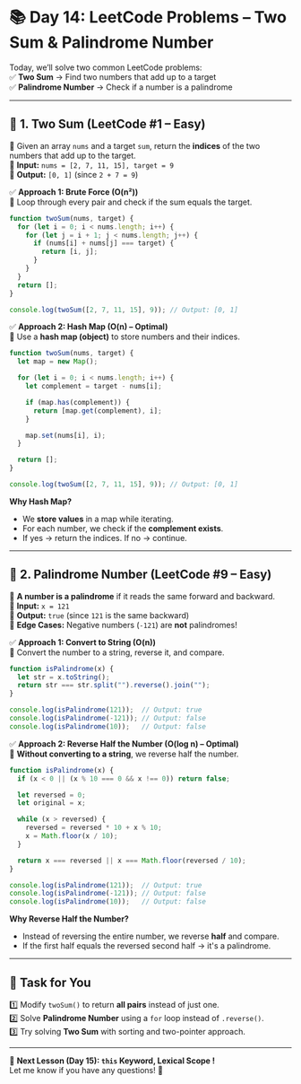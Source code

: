 # **📚 Day 14: LeetCode Problems – Two Sum & Palindrome Number**  

Today, we’ll solve two common LeetCode problems:  
✅ **Two Sum** → Find two numbers that add up to a target  
✅ **Palindrome Number** → Check if a number is a palindrome  

---

## **🔹 1. Two Sum (LeetCode #1 – Easy)**  
📌 Given an array `nums` and a target `sum`, return the **indices** of the two numbers that add up to the target.  
📌 **Input:** `nums = [2, 7, 11, 15], target = 9`  
📌 **Output:** `[0, 1]` (since `2 + 7 = 9`)  

✅ **Approach 1: Brute Force (O(n²))**  
🔹 Loop through every pair and check if the sum equals the target.  
```js
function twoSum(nums, target) {
  for (let i = 0; i < nums.length; i++) {
    for (let j = i + 1; j < nums.length; j++) {
      if (nums[i] + nums[j] === target) {
        return [i, j];
      }
    }
  }
  return [];
}

console.log(twoSum([2, 7, 11, 15], 9)); // Output: [0, 1]
```

✅ **Approach 2: Hash Map (O(n) – Optimal)**  
🔹 Use a **hash map (object)** to store numbers and their indices.  
```js
function twoSum(nums, target) {
  let map = new Map();

  for (let i = 0; i < nums.length; i++) {
    let complement = target - nums[i];

    if (map.has(complement)) {
      return [map.get(complement), i];
    }

    map.set(nums[i], i);
  }

  return [];
}

console.log(twoSum([2, 7, 11, 15], 9)); // Output: [0, 1]
```
**Why Hash Map?**  
- We **store values** in a map while iterating.  
- For each number, we check if the **complement exists**.  
- If yes → return the indices. If no → continue.  

---

## **🔹 2. Palindrome Number (LeetCode #9 – Easy)**  
📌 **A number is a palindrome** if it reads the same forward and backward.  
📌 **Input:** `x = 121`  
📌 **Output:** `true` (since `121` is the same backward)  
📌 **Edge Cases:** Negative numbers (`-121`) are **not** palindromes!  

✅ **Approach 1: Convert to String (O(n))**  
🔹 Convert the number to a string, reverse it, and compare.  
```js
function isPalindrome(x) {
  let str = x.toString();
  return str === str.split("").reverse().join("");
}

console.log(isPalindrome(121));  // Output: true
console.log(isPalindrome(-121)); // Output: false
console.log(isPalindrome(10));   // Output: false
```

✅ **Approach 2: Reverse Half the Number (O(log n) – Optimal)**  
🔹 **Without converting to a string**, we reverse half the number.  
```js
function isPalindrome(x) {
  if (x < 0 || (x % 10 === 0 && x !== 0)) return false; 

  let reversed = 0;
  let original = x;

  while (x > reversed) {
    reversed = reversed * 10 + x % 10;
    x = Math.floor(x / 10);
  }

  return x === reversed || x === Math.floor(reversed / 10);
}

console.log(isPalindrome(121));  // Output: true
console.log(isPalindrome(-121)); // Output: false
console.log(isPalindrome(10));   // Output: false
```
**Why Reverse Half the Number?**  
- Instead of reversing the entire number, we reverse **half** and compare.  
- If the first half equals the reversed second half → it's a palindrome.  

---

## **📝 Task for You**  
1️⃣ Modify `twoSum()` to return **all pairs** instead of just one.  
2️⃣ Solve **Palindrome Number** using a `for` loop instead of `.reverse()`.  
3️⃣ Try solving **Two Sum** with sorting and two-pointer approach.  

---

🎯 **Next Lesson (Day 15): `this` Keyword, Lexical Scope !**  
Let me know if you have any questions! 🚀